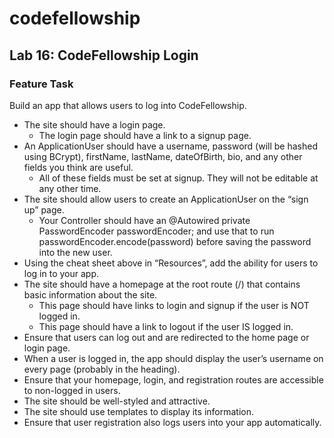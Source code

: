 # codefellowship
## Lab 16: CodeFellowship Login

### Feature Task
Build an app that allows users to log into CodeFellowship.
* The site should have a login page.
    * The login page should have a link to a signup page.
* An ApplicationUser should have a username, password (will be hashed using BCrypt), firstName, lastName, dateOfBirth, bio, and any other fields you think are useful.
    * All of these fields must be set at signup. They will not be editable at any other time.
* The site should allow users to create an ApplicationUser on the “sign up” page.
    * Your Controller should have an @Autowired private PasswordEncoder passwordEncoder; and use that to run passwordEncoder.encode(password) before saving the password into the new user.
* Using the cheat sheet above in “Resources”, add the ability for users to log in to your app.
* The site should have a homepage at the root route (/) that contains basic information about the site.
    * This page should have links to login and signup if the user is NOT logged in.
    * This page should have a link to logout if the user IS logged in.
* Ensure that users can log out and are redirected to the home page or login page.
* When a user is logged in, the app should display the user’s username on every page (probably in the heading).
* Ensure that your homepage, login, and registration routes are accessible to non-logged in users.
* The site should be well-styled and attractive.
* The site should use templates to display its information.
* Ensure that user registration also logs users into your app automatically.

